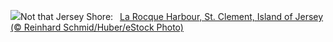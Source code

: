 ![](https://www.bing.com/th?id=OHR.JerseyIsland_EN-GB3607205137_UHD.jpg&w=1000)Not that Jersey Shore:&nbsp;&ensp;[La Rocque Harbour, St. Clement, Island of Jersey (© Reinhard Schmid/Huber/eStock Photo)](https://www.bing.com/th?id=OHR.JerseyIsland_EN-GB3607205137_UHD.jpg)
<br><br/>
